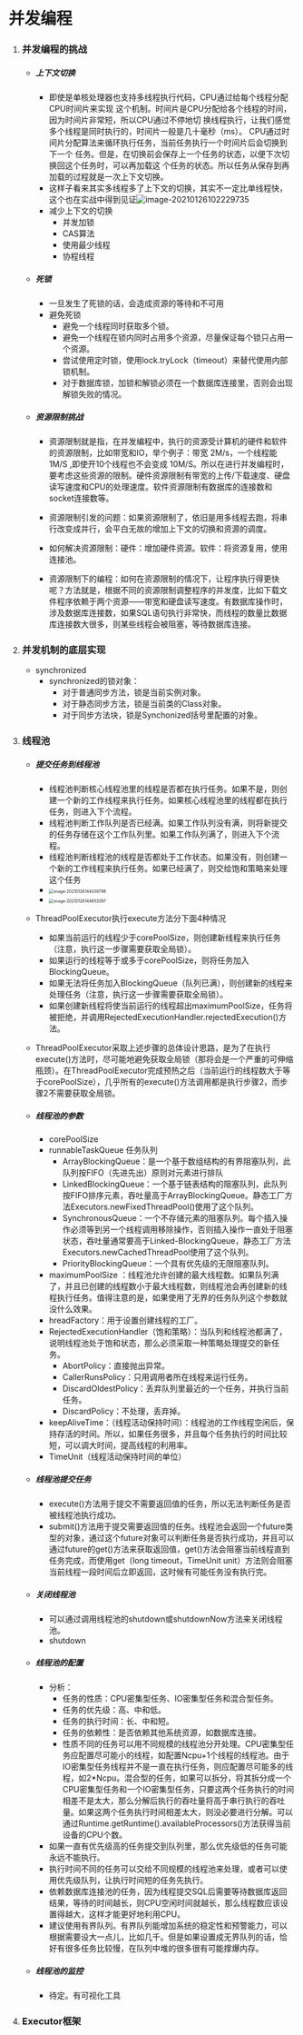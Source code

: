# 并发编程

1. ### 并发编程的挑战

   - ##### 上下文切换

     - 即使是单核处理器也支持多线程执行代码，CPU通过给每个线程分配CPU时间片来实现
       这个机制。时间片是CPU分配给各个线程的时间，因为时间片非常短，所以CPU通过不停地切
       换线程执行，让我们感觉多个线程是同时执行的，时间片一般是几十毫秒（ms）。
       CPU通过时间片分配算法来循环执行任务，当前任务执行一个时间片后会切换到下一个
       任务。但是，在切换前会保存上一个任务的状态，以便下次切换回这个任务时，可以再加载这
       个任务的状态。所以任务从保存到再加载的过程就是一次上下文切换。
     - 这样子看来其实多线程多了上下文的切换，其实不一定比单线程快，这个也在实战中得到见证![image-20210126102229735](D:\MyData\dingpf1\AppData\Roaming\Typora\typora-user-images\image-20210126102229735.png)
     - 减少上下文的切换
       - 并发加锁
       - CAS算法
       - 使用最少线程
       - 协程线程

   - ##### 死锁

     - 一旦发生了死锁的话，会造成资源的等待和不可用
     - 避免死锁
       - 避免一个线程同时获取多个锁。
       - 避免一个线程在锁内同时占用多个资源，尽量保证每个锁只占用一个资源。
       - 尝试使用定时锁，使用lock.tryLock（timeout）来替代使用内部锁机制。
       - 对于数据库锁，加锁和解锁必须在一个数据库连接里，否则会出现解锁失败的情况。

   - ##### 资源限制挑战

     - 资源限制就是指，在并发编程中，执行的资源受计算机的硬件和软件的资源限制，比如带宽和IO，举个例子：带宽 2M/s，一个线程能1M/S ,即使开10个线程也不会变成 10M/S。所以在进行并发编程时，要考虑这些资源的限制。硬件资源限制有带宽的上传/下载速度、硬盘读写速度和CPU的处理速度。软件资源限制有数据库的连接数和socket连接数等。

     - 资源限制引发的问题：如果资源限制了，依旧是用多线程去跑，将串行改变成并行，会平白无故的增加上下文的切换和资源的调度。

     - 如何解决资源限制：硬件：增加硬件资源。软件：将资源复用，使用连接池。

     - 资源限制下的编程：如何在资源限制的情况下，让程序执行得更快呢？方法就是，根据不同的资源限制调整程序的并发度，比如下载文件程序依赖于两个资源——带宽和硬盘读写速度。有数据库操作时，涉及数据库连接数，如果SQL语句执行非常快，而线程的数量比数据库连接数大很多，则某些线程会被阻塞，等待数据库连接。

       

2. ### 并发机制的底层实现

   - synchronized
     - synchronized的锁对象：
       - 对于普通同步方法，锁是当前实例对象。
       - 对于静态同步方法，锁是当前类的Class对象。
       - 对于同步方法块，锁是Synchonized括号里配置的对象。

3. ### 线程池

   - ##### 提交任务到线程池

     - 线程池判断核心线程池里的线程是否都在执行任务。如果不是，则创建一个新的工作线程来执行任务。如果核心线程池里的线程都在执行任务，则进入下个流程。
     - 线程池判断工作队列是否已经满。如果工作队列没有满，则将新提交的任务存储在这个工作队列里。如果工作队列满了，则进入下个流程。
     - 线程池判断线程池的线程是否都处于工作状态。如果没有，则创建一个新的工作线程来执行任务。如果已经满了，则交给饱和策略来处理这个任务
     - <img src="D:\MyData\dingpf1\AppData\Roaming\Typora\typora-user-images\image-20210126144436798.png" alt="image-20210126144436798" style="zoom:50%;" />
     - <img src="D:\MyData\dingpf1\AppData\Roaming\Typora\typora-user-images\image-20210126144653097.png" alt="image-20210126144653097" style="zoom: 50%;" />

   - ThreadPoolExecutor执行execute方法分下面4种情况

     - 如果当前运行的线程少于corePoolSize，则创建新线程来执行任务（注意，执行这一步骤需要获取全局锁）。
     - 如果运行的线程等于或多于corePoolSize，则将任务加入BlockingQueue。
     - 如果无法将任务加入BlockingQueue（队列已满），则创建新的线程来处理任务（注意，执行这一步骤需要获取全局锁）。
     - 如果创建新线程将使当前运行的线程超出maximumPoolSize，任务将被拒绝，并调用RejectedExecutionHandler.rejectedExecution()方法。

   - ThreadPoolExecutor采取上述步骤的总体设计思路，是为了在执行execute()方法时，尽可能地避免获取全局锁（那将会是一个严重的可伸缩瓶颈）。在ThreadPoolExecutor完成预热之后（当前运行的线程数大于等于corePoolSize），几乎所有的execute()方法调用都是执行步骤2，而步骤2不需要获取全局锁。

   - ##### 线程池的参数

     - corePoolSize
     - runnableTaskQueue 任务队列
       - ArrayBlockingQueue：是一个基于数组结构的有界阻塞队列，此队列按FIFO（先进先出）原则对元素进行排队
       - LinkedBlockingQueue：一个基于链表结构的阻塞队列，此队列按FIFO排序元素，吞吐量高于ArrayBlockingQueue。静态工厂方法Executors.newFixedThreadPool()使用了这个队列。
       - SynchronousQueue：一个不存储元素的阻塞队列。每个插入操作必须等到另一个线程调用移除操作，否则插入操作一直处于阻塞状态，吞吐量通常要高于Linked-BlockingQueue，静态工厂方法Executors.newCachedThreadPool使用了这个队列。
       - PriorityBlockingQueue：一个具有优先级的无限阻塞队列。
     - maximumPoolSize ：线程池允许创建的最大线程数。如果队列满了，并且已创建的线程数小于最大线程数，则线程池会再创建新的线程执行任务。值得注意的是，如果使用了无界的任务队列这个参数就没什么效果。
     - hreadFactory：用于设置创建线程的工厂。
     - RejectedExecutionHandler（饱和策略）：当队列和线程池都满了，说明线程池处于饱和状态，那么必须采取一种策略处理提交的新任务。
       - AbortPolicy：直接抛出异常。
       - CallerRunsPolicy：只用调用者所在线程来运行任务。
       - DiscardOldestPolicy：丢弃队列里最近的一个任务，并执行当前任务。
       - DiscardPolicy：不处理，丢弃掉。
     - keepAliveTime：（线程活动保持时间）：线程池的工作线程空闲后，保持存活的时间。所以，如果任务很多，并且每个任务执行的时间比较短，可以调大时间，提高线程的利用率。
     - TimeUnit（线程活动保持时间的单位）

   - ##### 线程池提交任务

     - execute()方法用于提交不需要返回值的任务，所以无法判断任务是否被线程池执行成功。
     - submit()方法用于提交需要返回值的任务。线程池会返回一个future类型的对象，通过这个future对象可以判断任务是否执行成功，并且可以通过future的get()方法来获取返回值，get()方法会阻塞当前线程直到任务完成，而使用get（long timeout，TimeUnit unit）方法则会阻塞当前线程一段时间后立即返回，这时候有可能任务没有执行完。

   - ##### 关闭线程池

     - 可以通过调用线程池的shutdown或shutdownNow方法来关闭线程池。
     - shutdown

   - ##### 线程池的配置

     - 分析：
       - 任务的性质：CPU密集型任务、IO密集型任务和混合型任务。
       - 任务的优先级：高、中和低。
       - 任务的执行时间：长、中和短。
       - 任务的依赖性：是否依赖其他系统资源，如数据库连接。
       - 性质不同的任务可以用不同规模的线程池分开处理。CPU密集型任务应配置尽可能小的线程，如配置Ncpu+1个线程的线程池。由于IO密集型任务线程并不是一直在执行任务，则应配置尽可能多的线程，如2*Ncpu。混合型的任务，如果可以拆分，将其拆分成一个CPU密集型任务和一个IO密集型任务，只要这两个任务执行的时间相差不是太大，那么分解后执行的吞吐量将高于串行执行的吞吐量。如果这两个任务执行时间相差太大，则没必要进行分解。可以通过Runtime.getRuntime().availableProcessors()方法获得当前设备的CPU个数。
     - 如果一直有优先级高的任务提交到队列里，那么优先级低的任务可能永远不能执行。
     - 执行时间不同的任务可以交给不同规模的线程池来处理，或者可以使用优先级队列，让执行时间短的任务先执行。
     - 依赖数据库连接池的任务，因为线程提交SQL后需要等待数据库返回结果，等待的时间越长，则CPU空闲时间就越长，那么线程数应该设置得越大，这样才能更好地利用CPU。
     - 建议使用有界队列。有界队列能增加系统的稳定性和预警能力，可以根据需要设大一点儿，比如几千。但是如果设置成无界队列的话，恰好有很多任务比较慢，在队列中堆的很多很有可能撑爆内存。

   - ##### 线程池的监控

     - 待定。有可视化工具

4. ### Executor框架



